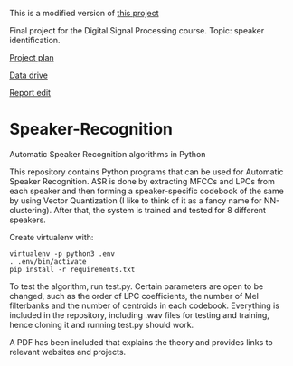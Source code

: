 This is a modified version of [this project](https://github.com/orchidas/Speaker-Recognition)

Final project for the Digital Signal Processing course. Topic: speaker identification.

[Project plan](https://docs.google.com/document/d/14XjJqM4TyghIvMdpdaLuSSGmxRl9F00ejJSlwRoms4Q/edit)

[Data drive](https://drive.google.com/drive/u/1/folders/175sdJDdKeFxy6os7fadCc1dZIirzgHrQ?fbclid=IwAR3SENlSs0Jvt08gHPDorpAmzPdg3ccSGv2w_w0an561RnHzKO52w6QjuP4)

[Report edit](https://www.overleaf.com/6373778412zbxgdgvvdmkt)

# Speaker-Recognition
Automatic Speaker Recognition algorithms in Python

This repository contains Python programs that can be used for Automatic Speaker Recognition. ASR is done by extracting MFCCs and LPCs from each speaker and then forming a speaker-specific codebook
of the same by using Vector Quantization (I like to think of it as a fancy name for NN-clustering). 
After that, the system is trained and tested for 8 different speakers. 

Create virtualenv with:

	virtualenv -p python3 .env
	. .env/bin/activate
	pip install -r requirements.txt

To test the algorithm, run test.py. Certain parameters are open to be changed, such as the order of LPC coefficients, the number of Mel filterbanks and the number of centroids in each codebook.
Everything is included in the repository, including .wav files for testing and training, hence cloning it and running test.py should work. 

A PDF has been included that explains the theory and provides links to relevant websites and projects.
